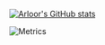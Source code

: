 [![Arloor's GitHub stats](https://github-readme-stats.vercel.app/api?username=arloor)](https://github.com/anuraghazra/github-readme-stats)

![Metrics](https://metrics.lecoq.io/arloor?template=classic&base.activity=0&base.community=0&config.timezone=Asia%2FHong_Kong)
